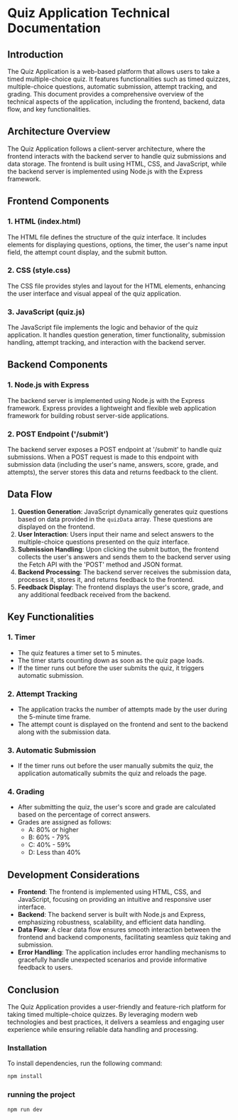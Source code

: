 # Quiz Application Technical Documentation

## Introduction

The Quiz Application is a web-based platform that allows users to take a timed multiple-choice quiz. It features functionalities such as timed quizzes, multiple-choice questions, automatic submission, attempt tracking, and grading. This document provides a comprehensive overview of the technical aspects of the application, including the frontend, backend, data flow, and key functionalities.

## Architecture Overview

The Quiz Application follows a client-server architecture, where the frontend interacts with the backend server to handle quiz submissions and data storage. The frontend is built using HTML, CSS, and JavaScript, while the backend server is implemented using Node.js with the Express framework.

## Frontend Components

### 1. HTML (index.html)

The HTML file defines the structure of the quiz interface. It includes elements for displaying questions, options, the timer, the user's name input field, the attempt count display, and the submit button.

### 2. CSS (style.css)

The CSS file provides styles and layout for the HTML elements, enhancing the user interface and visual appeal of the quiz application.

### 3. JavaScript (quiz.js)

The JavaScript file implements the logic and behavior of the quiz application. It handles question generation, timer functionality, submission handling, attempt tracking, and interaction with the backend server.

## Backend Components

### 1. Node.js with Express

The backend server is implemented using Node.js with the Express framework. Express provides a lightweight and flexible web application framework for building robust server-side applications.

### 2. POST Endpoint ('/submit')

The backend server exposes a POST endpoint at '/submit' to handle quiz submissions. When a POST request is made to this endpoint with submission data (including the user's name, answers, score, grade, and attempts), the server stores this data and returns feedback to the client.

## Data Flow

1. **Question Generation**: JavaScript dynamically generates quiz questions based on data provided in the `quizData` array. These questions are displayed on the frontend.
2. **User Interaction**: Users input their name and select answers to the multiple-choice questions presented on the quiz interface.
3. **Submission Handling**: Upon clicking the submit button, the frontend collects the user's answers and sends them to the backend server using the Fetch API with the 'POST' method and JSON format.
4. **Backend Processing**: The backend server receives the submission data, processes it, stores it, and returns feedback to the frontend.
5. **Feedback Display**: The frontend displays the user's score, grade, and any additional feedback received from the backend.

## Key Functionalities

### 1. Timer
- The quiz features a timer set to 5 minutes.
- The timer starts counting down as soon as the quiz page loads.
- If the timer runs out before the user submits the quiz, it triggers automatic submission.

### 2. Attempt Tracking
- The application tracks the number of attempts made by the user during the 5-minute time frame.
- The attempt count is displayed on the frontend and sent to the backend along with the submission data.

### 3. Automatic Submission
- If the timer runs out before the user manually submits the quiz, the application automatically submits the quiz and reloads the page.

### 4. Grading
- After submitting the quiz, the user's score and grade are calculated based on the percentage of correct answers.
- Grades are assigned as follows:
  - A: 80% or higher
  - B: 60% - 79%
  - C: 40% - 59%
  - D: Less than 40%

## Development Considerations

- **Frontend**: The frontend is implemented using HTML, CSS, and JavaScript, focusing on providing an intuitive and responsive user interface.
- **Backend**: The backend server is built with Node.js and Express, emphasizing robustness, scalability, and efficient data handling.
- **Data Flow**: A clear data flow ensures smooth interaction between the frontend and backend components, facilitating seamless quiz taking and submission.
- **Error Handling**: The application includes error handling mechanisms to gracefully handle unexpected scenarios and provide informative feedback to users.

## Conclusion

The Quiz Application provides a user-friendly and feature-rich platform for taking timed multiple-choice quizzes. By leveraging modern web technologies and best practices, it delivers a seamless and engaging user experience while ensuring reliable data handling and processing.

### Installation
To install dependencies, run the following command:
```bash
npm install 
```
### running the project
```bash
npm run dev 
```
